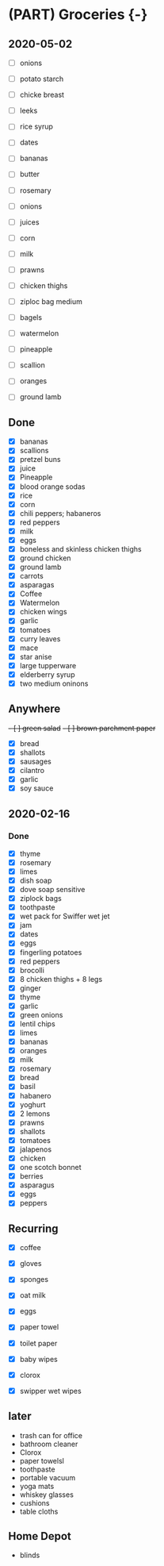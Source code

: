 # (PART) Groceries {-}

## 2020-05-02

- [ ] onions
- [ ] potato starch
- [ ] chicke breast
- [ ] leeks
- [ ] rice syrup
- [ ] dates
- [ ] bananas
- [ ] butter
- [ ] rosemary
- [ ] onions
- [ ] juices
- [ ] corn
- [ ] milk
- [ ] prawns
- [ ] chicken thighs
- [ ] ziploc bag medium
- [ ] bagels
- [ ] watermelon
- [ ] pineapple
- [ ] scallion
- [ ] oranges
- [ ] ground lamb


## Done


- [x] bananas
- [x] scallions
- [x] pretzel buns
- [x] juice
- [x] Pineapple
- [x] blood orange sodas
- [x] rice
- [x] corn
- [x] chili peppers; habaneros
- [x] red peppers
- [x] milk
- [x] eggs
- [x] boneless and skinless chicken thighs 
- [x] ground chicken
- [x] ground lamb
- [x] carrots
- [x] asparagas
- [x] Coffee
- [x] Watermelon
- [x] chicken wings
- [x] garlic
- [x] tomatoes
- [x] curry leaves
- [x] mace
- [x] star anise
- [x] large tupperware
- [x] elderberry syrup
- [x] two medium oninons

## Anywhere

~~- [ ] green salad~~
~~- [ ] brown parchment paper~~
- [x] bread
- [x] shallots
- [x] sausages
- [x] cilantro
- [x] garlic
- [x] soy sauce

## 2020-02-16

### Done

- [x] thyme
- [x] rosemary
- [x] limes
- [x] dish soap
- [x] dove soap sensitive
- [x] ziplock bags
- [x] toothpaste
- [x] wet pack for Swiffer wet jet
- [x] jam
- [x] dates
- [x] eggs
- [x] fingerling potatoes
- [x] red peppers
- [x] brocolli
- [x] 8 chicken thighs + 8 legs
- [x] ginger
- [x] thyme
- [x] garlic
- [x] green onions
- [x] lentil chips
- [x] limes
- [x] bananas
- [x] oranges
- [x] milk
- [x] rosemary
- [x] bread
- [x] basil
- [x] habanero
- [x] yoghurt
- [x] 2 lemons
- [x] prawns
- [x] shallots
- [x] tomatoes
- [x] jalapenos
- [x] chicken
- [x] one scotch bonnet
- [x] berries
- [x] asparagus
- [x] eggs
- [x] peppers

## Recurring

- [x] coffee
- [x] gloves
- [x] sponges
- [x] oat milk
- [x] eggs
- [x] paper towel
- [x] toilet paper
- [x] baby wipes
- [x] clorox
- [x] swipper wet wipes


## later 

- trash can for office
- bathroom cleaner
- Clorox
- paper towelsl
- toothpaste
- portable vacuum
- yoga mats 
- whiskey glasses
- cushions
- table cloths

## Home Depot

- blinds
